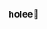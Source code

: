 ### holee👋

<!--
**keyramoralesm/keyramoralesm** is a ✨ _special_ ✨ repository because its `README.md` (this file) appears on your GitHub profile.


- 🔭 cuarto semestre de preparatoria
- 🌱 I’m currently learning ...
- 👯 estudio en la PFLC
- 🤔 estudio TIC´S
- 💬 ig: @keyo._.o
- 📫 a20989@lazarocardenas.edu.mx
- 😄 Pronouns: she/it
-->
